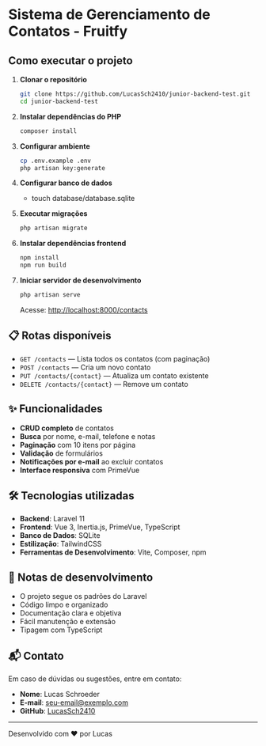 # Sistema de Gerenciamento de Contatos - Fruitfy

## Como executar o projeto

1. **Clonar o repositório**

   ```bash
   git clone https://github.com/LucasSch2410/junior-backend-test.git
   cd junior-backend-test
   ```

2. **Instalar dependências do PHP**

   ```bash
   composer install
   ```

3. **Configurar ambiente**

   ```bash
   cp .env.example .env
   php artisan key:generate
   ```

4. **Configurar banco de dados**
   - touch database/database.sqlite

5. **Executar migrações**

   ```bash
   php artisan migrate
   ```

6. **Instalar dependências frontend**

   ```bash
   npm install
   npm run build
   ```

7. **Iniciar servidor de desenvolvimento**

   ```bash
   php artisan serve
   ```

   Acesse: [http://localhost:8000/contacts](http://localhost:8000/contacts)

## 📋 Rotas disponíveis

- `GET /contacts` — Lista todos os contatos (com paginação)
- `POST /contacts` — Cria um novo contato
- `PUT /contacts/{contact}` — Atualiza um contato existente
- `DELETE /contacts/{contact}` — Remove um contato

## ✨ Funcionalidades

- **CRUD completo** de contatos
- **Busca** por nome, e-mail, telefone e notas
- **Paginação** com 10 itens por página
- **Validação** de formulários
- **Notificações por e-mail** ao excluir contatos
- **Interface responsiva** com PrimeVue

## 🛠️ Tecnologias utilizadas

- **Backend**: Laravel 11
- **Frontend**: Vue 3, Inertia.js, PrimeVue, TypeScript
- **Banco de Dados**: SQLite
- **Estilização**: TailwindCSS
- **Ferramentas de Desenvolvimento**: Vite, Composer, npm

## 📝 Notas de desenvolvimento

- O projeto segue os padrões do Laravel
- Código limpo e organizado
- Documentação clara e objetiva
- Fácil manutenção e extensão
- Tipagem com TypeScript

## 📬 Contato

Em caso de dúvidas ou sugestões, entre em contato:
- **Nome**: Lucas Schroeder
- **E-mail**: [seu-email@exemplo.com](mailto:lucasschroeder2410@gmail.com)
- **GitHub**: [LucasSch2410](https://github.com/LucasSch2410)

---

Desenvolvido com ❤️ por Lucas
